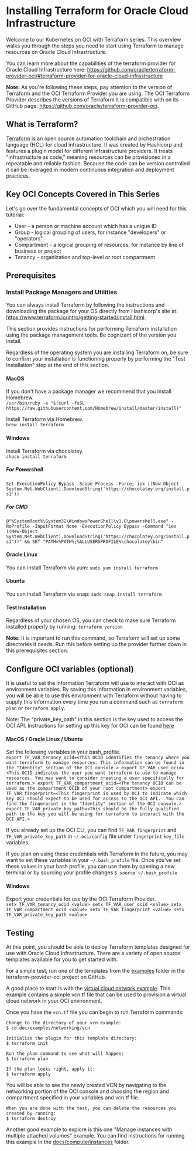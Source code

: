 # Installing Terraform for Oracle Cloud Infrastructure

Welcome to our Kubernetes on OCI with Terraform series. This overview walks you through the steps you need to start using Terraform to manage resources on Oracle Cloud Infrastructure.

You can learn more about the capabilities of the terraform provider for Oracle Cloud Infrastructure here: https://github.com/oracle/terraform-provider-oci/#terraform-provider-for-oracle-cloud-infrastructure

**Note:** As you're following these steps, pay attention to the version of Terraform and the OCI Terraform Provider you are using. The OCI Terraform Provider describes the versions of Terraform it is compatible with on its GitHub page: https://github.com/oracle/terraform-provider-oci.

## What is Terraform?

[Terraform](https://terraform.io) is an open source automation toolchain and orchestration language (HCL) for cloud infrastructure. It was created by Hashicorp and features a plugin model for different infrastructure providers. It treats "infrastructure as code," meaning resources can be provisioned in a repeatable and reliable fashion. Because the code can be version controlled it can be leveraged in modern continuous integration and deployment practices.

## Key OCI Concepts Covered in This Series

Let's go over the fundamental concepts of OCI which you will need for this tutorial:

* User - a person or machine account which has a unique ID
* Group - logical grouping of users, for instance "developers" or "operators"
* Compartment - a logical grouping of resources, for instance by line of business or project
* Tenancy - organization and top-level or root compartment

## Prerequisites

### Install Package Managers and Utilities

You can always install Terraform by following the instructions and downloading the package for your OS directly from Hashicorp's site at: https://www.terraform.io/intro/getting-started/install.html.

This section provides instructions for performing Terraform installation using the package management tools. Be cognizant of the version you install.

Regardless of the operating system you are installing Terraform on, be sure to confirm your installation is functioning properly by performing the "Test Installation" step at the end of this section.

#### MacOS
If you don't have a package manager we recommend that you install Homebrew.<br/>
`/usr/bin/ruby -e "$(curl -fsSL https://raw.githubusercontent.com/Homebrew/install/master/install)"`

Install Terraform via Homebrew.<br/>
`brew install terraform`<br/>

#### Windows
Install Terraform via chocolatey.<br/>
`choco install terraform`<br/>

##### For Powershell
`Set-ExecutionPolicy Bypass -Scope Process -Force; iex ((New-Object System.Net.WebClient).DownloadString('https://chocolatey.org/install.ps1'))`

##### For CMD
`@"%SystemRoot%\System32\WindowsPowerShell\v1.0\powershell.exe" -NoProfile -InputFormat None -ExecutionPolicy Bypass -Command "iex ((New-Object System.Net.WebClient).DownloadString('https://chocolatey.org/install.ps1'))" && SET "PATH=%PATH%;%ALLUSERSPROFILE%\chocolatey\bin"`

#### Oracle Linux
You can install Terraform via yum:
`sudo yum install terraform`

#### Ubuntu
You can install Terraform via snap:
`sudo snap install terraform`

#### Test Installation
Regardless of your chosen OS, you can check to make sure Terraform installed properly by running: `terraform version`<br/>

**Note:** It is important to run this command, so Terraform will set up some directories it needs. Run this before setting up the provider further down in this prerequisites section.

## Configure OCI variables (optional)
It is useful to set the information Terraform will use to interact with OCI as environment variables.  By saving this information in environment variables, you will be able to use this environment with Terraform without having to supply this information every time you run a command such as `terraform plan` or `terraform apply`.

Note: The "private_key_path" in this section is the key used to access the OCI API. Instructions for setting up this key for OCI can be found [here](https://docs.cloud.oracle.com/iaas/Content/API/Concepts/apisigningkey.htm)

#### MacOS / Oracle Linux / Ubuntu

Set the following variables in your bash_profile.<br/>
`export TF_VAR_tenancy_ocid=<This OCID identifies the tenancy where you want terraform to manage resources. This information can be found in the "Identity" section of the OCI console.>
export TF_VAR_user_ocid=<This OCID indicates the user you want terraform to use to manage resources. You may want to consider creating a user specifically for terraform.>
export TF_VAR_compartment_ocid=<The tenancy OCID can be used as the compartment OCID of your root compartment>
export TF_VAR_fingerprint=<This fingerprint is used by OCI to indicate which key OCI should expect to be used for access to the OCI API.  You can find the fingerprint in the "Identity" section of the OCI console.>
export TF_VAR_private_key_path=<This should be the fully qualified path to the key you will be using for terraform to interact with the OCI API.>
`

If you already set up the OCI CLI, you can find `TF_VAR_fingerprint` and `TF_VAR_private_key_path` in `~/.oci/config` file under `fingerprint` `key_file` variables.

If you plan on using these credentials with Terraform in the future, you may want to set these variables in your `~/.bash_profile` file.  Once you've set these values in your bash profile, you can use them by opening a new terminal or by sourcing your profile changes `$ source ~/.bash_profile`

#### Windows

Export your credentials for use by the OCI Terraform Provider.<br/>
`setx TF_VAR_tenancy_ocid <value>
setx TF_VAR_user_ocid <value>
setx TF_VAR_compartment_ocid <value>
setx TF_VAR_fingerprint <value>
setx TF_VAR_private_key_path <value>`


## Testing
At this point, you should be able to deploy Terraform templates designed for use with Oracle Cloud Infrastructure. There are a variety of open source templates available for you to get started with.

For a simple test, run one of the templates from the [examples](https://github.com/oracle/terraform-provider-oci/tree/master/docs/examples) folder in the terraform-provider-oci project on GitHub.

A good place to start is with the [virtual cloud network example](https://github.com/oracle/terraform-provider-oci/tree/master/docs/examples/networking/vcn). This example contains a simple vcn.tf file that can be used to provision a virtual cloud network in your OCI environment.

Once you have the `vcn.tf` file you can begin to run Terraform commands:   

```
Change to the directory of your vcn example:
$ cd doc/examples/networking/vcn

Initialize the plugin for this template directory:
$ terraform init

Run the plan command to see what will happen:
$ terraform plan

If the plan looks right, apply it:
$ terraform apply
```
You will be able to see the newly created VCN by navigating to the networking portion of the OCI console and choosing the region and compartment specified in your variables and vcn.tf file.

```
When you are done with the test, you can delete the resources you created by running:
$ terraform destroy
```

Another good example to explore is this one "Manage instances with multiple attached volumes" example. You can find instructions for running this example in the [docs/compute/instances](https://github.com/oracle/terraform-provider-oci/tree/master/docs/examples/compute/instance) folder.
